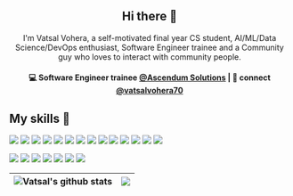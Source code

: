 <h2 align="center"> Hi there 👋 </h2>
<p align="center"> I'm Vatsal Vohera, a self-motivated final year CS student, AI/ML/Data Science/DevOps enthusiast, Software Engineer trainee and a Community guy who loves to interact with community people.</p>
<h4 align="center">
💻 Software Engineer trainee <a href="https://www.ascendum.com/">@Ascendum Solutions</a> | 💬 connect <a href="https://twitter.com/vatsalvohera70?t=MavVncrJ_P9NGi9ktEKMog&s=08">@vatsalvohera70</a>
</h4>


## My skills 🚀

![](https://img.shields.io/badge/HTML5-E34F26?style=for-the-badge&logo=html5&logoColor=white)
![](https://img.shields.io/badge/JavaScript-F7DF1E?style=for-the-badge&logo=javascript&logoColor=black)
![](https://img.shields.io/badge/Node.js-43853D?style=for-the-badge&logo=node.js&logoColor=white)
![](https://img.shields.io/badge/CSS3-1572B6?style=for-the-badge&logo=css3&logoColor=white)
![](https://img.shields.io/badge/Sass-CC6699?style=for-the-badge&logo=sass&logoColor=white)
![](https://img.shields.io/badge/Markdown-000000?style=for-the-badge&logo=markdown&logoColor=white)
![](https://img.shields.io/badge/Python-404D59?style=for-the-badge&logo=python&logoColor=white)
![](https://img.shields.io/badge/React-20232A?style=for-the-badge&logo=react&logoColor=61DAFB)
![](https://img.shields.io/badge/Bootstrap-563D7C?style=for-the-badge&logo=bootstrap&logoColor=white)
![](https://img.shields.io/badge/jQuery-0769AD?style=for-the-badge&logo=jquery&logoColor=white)
![](https://img.shields.io/badge/Netlify-00C7B7?style=for-the-badge&logo=netlify&logoColor=white)
![](https://img.shields.io/badge/MongoDB-4EA94B?style=for-the-badge&logo=mongodb&logoColor=white)
![](https://img.shields.io/badge/Django-4EA94B?style=for-the-badge&logo=django&logoColor=white)
![](https://img.shields.io/badge/Google_Cloud-4285F4?style=for-the-badge&logo=google-cloud&logoColor=white)


![](https://img.shields.io/badge/Markdown-000000?style=for-the-badge&logo=markdown&logoColor=white)
![](https://img.shields.io/badge/MySQL-4285F4?style=for-the-badge&logo=mysql&logoColor=white)
![](https://img.shields.io/badge/WebScraping-F7DF1E?style=for-the-badge&logo=webscraping&logoColor=black)
![](https://img.shields.io/badge/Flask-43853D?style=for-the-badge&logo=flask&logoColor=white)
![](https://img.shields.io/badge/Machine_Learning-0769AD?style=for-the-badge&logo=machine_learning&logoColor=white)
![](https://img.shields.io/badge/Java-0769AD?style=for-the-badge&logo=java&logoColor=white)
![](https://img.shields.io/badge/C_LANGUAGE-1572B6?style=for-the-badge&logo=c_language&logoColor=white)



| <img align="center" src="https://github-readme-stats.vercel.app/api?username=vatsal70&show_icons=true&include_all_commits=true&theme=buefy&hide_border=true" alt="Vatsal's github stats" /> | <img align="center" src="https://github-readme-stats.vercel.app/api/top-langs/?username=vatsal70&layout=compact&theme=buefy&hide_border=true" /> |
| ------------- | ------------- |
